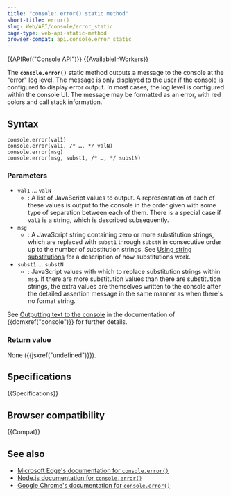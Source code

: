 ```yaml
---
title: "console: error() static method"
short-title: error()
slug: Web/API/console/error_static
page-type: web-api-static-method
browser-compat: api.console.error_static
---
```


{{APIRef("Console API")}} {{AvailableInWorkers}}

The **`console.error()`** static method outputs a message to the console at the "error" log level. The message is only displayed to the user if the console is configured to display error output. In most cases, the log level is configured within the console UI. The message may be formatted as an error, with red colors and call stack information.

## Syntax

```js-nolint
console.error(val1)
console.error(val1, /* …, */ valN)
console.error(msg)
console.error(msg, subst1, /* …, */ substN)
```

### Parameters

- `val1` … `valN`
  - : A list of JavaScript values to output. A representation of each of these values is output to the console in the order given with some type of separation between each of them. There is a special case if `val1` is a string, which is described subsequently.
- `msg`
  - : A JavaScript string containing zero or more substitution strings, which are replaced with `subst1` through `substN` in consecutive order up to the number of substitution strings. See [Using string substitutions](/en-US/docs/Web/API/console#using_string_substitutions) for a description of how substitutions work.
- `subst1` … `substN`
  - : JavaScript values with which to replace substitution strings within `msg`. If there are more substitution values than there are substitution strings, the extra values are themselves written to the console after the detailed assertion message in the same manner as when there's no format string.

See [Outputting text to the console](/en-US/docs/Web/API/console#outputting_text_to_the_console) in the documentation of {{domxref("console")}} for further details.

### Return value

None ({{jsxref("undefined")}}).

## Specifications

{{Specifications}}

## Browser compatibility

{{Compat}}

## See also

- [Microsoft Edge's documentation for `console.error()`](https://learn.microsoft.com/en-us/microsoft-edge/devtools-guide-chromium/console/api#error)
- [Node.js documentation for `console.error()`](https://nodejs.org/docs/latest/api/console.html#consoleerrordata-args)
- [Google Chrome's documentation for `console.error()`](https://developer.chrome.com/docs/devtools/console/api/#error)
